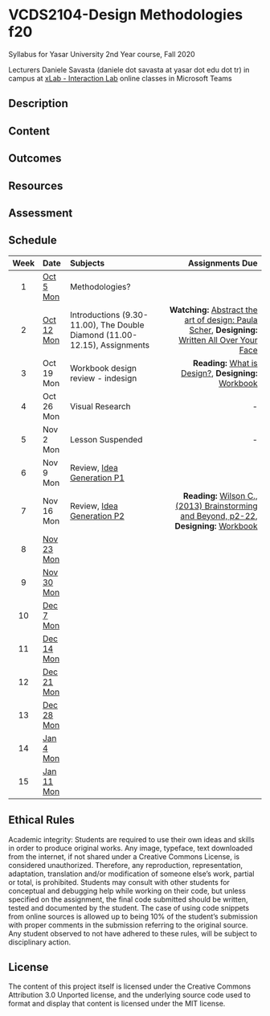 # VCDS2104-Design Methodologies f20
Syllabus for Yasar University 2nd Year course, Fall 2020

Lecturers
Daniele Savasta (daniele dot savasta at yasar dot edu dot tr)
in campus at [xLab - Interaction Lab](http://xlab.yasar.edu.tr)
online classes in Microsoft Teams

## Description

## Content

## Outcomes

## Resources

## Assessment

## Schedule

| Week | Date | Subjects | Assignments Due |
|:---:|:-------------|:-------------| -----:|
| 1 | [Oct 5<br>Mon](daily/oct5.md) | Methodologies? | |
| 2 | [Oct 12<br>Mon](daily/oct12.md) | Introductions (9.30-11.00), The Double Diamond (11.00-12.15), Assignments | **Watching:** [Abstract the art of design: Paula Scher](https://www.youtube.com/watch?v=LCfBYE97rFk), **Designing:** [Written All Over Your Face](ex/writtenAllOverYourFace.md) |
| 3 | Oct 19<br>Mon | Workbook design review - indesign | **Reading:** [What is Design?](ex/whatdesignis.md), **Designing:** [Workbook](ex/workbook.md) |
| 4 | Oct 26<br>Mon | Visual Research | - |
| 5 | Nov 2<br>Mon | Lesson Suspended | - |
| 6 | Nov 9<br>Mon | Review, [Idea Generation P1](http://www.dan.sv.it/teaching/dm2104f20/dm05/) | |
| 7 | Nov 16<br>Mon | Review, [Idea Generation P2](http://www.dan.sv.it/teaching/dm2104f20/dm05/) | **Reading:** [Wilson C., (2013) Brainstorming and Beyond, p2-22](https://drive.google.com/file/d/1gzIIGOlOwKfYCrP50vzzsA1ZVx_ba2lq/view?usp=sharing), **Designing:** [Workbook](ex/workbook2.md) |
| 8 | [Nov 23<br>Mon]() |  | |
| 9 | [Nov 30<br>Mon]() |  | |
| 10 | [Dec 7<br>Mon]() |  | |
| 11 | [Dec 14<br>Mon]() |  | |
| 12 | [Dec 21<br>Mon]() |  | |
| 13 | [Dec 28<br>Mon]() |  | |
| 14 | [Jan 4<br>Mon]() |  | |
| 15 | [Jan 11<br>Mon]() |  | |

## Ethical Rules
Academic integrity: Students are required to use their own ideas and skills in order to produce original works. Any image, typeface, text downloaded from the internet, if not shared under a Creative Commons License, is considered unauthorized. Therefore, any reproduction, representation, adaptation, translation and/or modification of someone else’s work, partial or total, is prohibited. Students may consult with other students for conceptual and debugging help while working on their code, but unless specified on the assignment, the final code submitted should be written, tested and documented by the student. The case of using code snippets from online sources is allowed up to being 10% of the student’s submission with proper comments in the submission referring to the original source. Any student observed to not have adhered to these rules, will be subject to disciplinary action.

## License
The content of this project itself is licensed under the Creative Commons Attribution 3.0 Unported license, and the underlying source code used to format and display that content is licensed under the MIT license.
